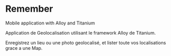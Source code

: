 # Remember
Mobile application with Alloy and Titanium

Application de Geolocalisation utilisant le framework Alloy de Titanium.

Enregistrez un lieu ou une photo geolocalisé, et lister toute vos localisations grace a une Map. 
